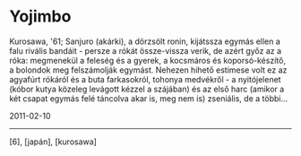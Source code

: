# Yojimbo

Kurosawa, '61; Sanjuro (akárki), a dörzsölt ronin, kijátssza egymás ellen a falu rivális bandáit - persze a rókát össze-vissza verik, de azért győz az a róka: megmenekül a feleség és a gyerek, a kocsmáros és koporsó-készítő, a bolondok meg felszámolják egymást. Nehezen hihető estimese volt ez az agyafúrt rókáról és a buta farkasokról, tohonya medvékről - a nyitójelenet (kóbor kutya közeleg levágott kézzel a szájában) és az első harc (amikor a két csapat egymás felé táncolva akar is, meg nem is) zseniális, de a többi...

2011-02-10 

----

[6], [japán], [kurosawa]